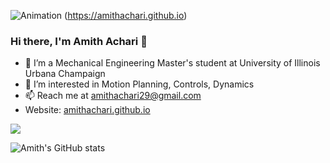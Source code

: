
![Animation](https://user-images.githubusercontent.com/64373075/179445376-74dd06e3-94e6-4163-8eb0-1b63c229767f.gif) (https://amithachari.github.io)


### Hi there, I'm Amith Achari 👋
- 🏫 I’m a Mechanical Engineering Master's student at University of Illinois Urbana Champaign
- 👀 I’m interested in Motion Planning, Controls, Dynamics
- 📫 Reach me at amithachari29@gmail.com
- Website: [amithachari.github.io](amithachari.github.io)


<a href="https://www.linkedin.com/in/amithachari29/"><img src="https://img.shields.io/badge/LinkedIn-0077B5?style=for-the-badge&logo=linkedin&logoColor=white"></a>

![Amith's GitHub stats](https://github-readme-stats.vercel.app/api?username=amithachari&show_icons=true&theme=radical)
<!--
**amithachari/amithachari** is a ✨ _special_ ✨ repository because its `README.md` (this file) appears on your GitHub profile.
-->
